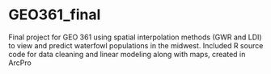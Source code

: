 # GEO361_final
Final project for GEO 361 using spatial interpolation methods (GWR and LDI) to view and predict waterfowl populations in the midwest. Included R source code for data cleaning and linear modeling along with maps, created in ArcPro
